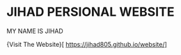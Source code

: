 # JIHAD PERSIONAL WEBSITE
MY NAME IS JIHAD


{Visit The Website}[ https://jihad805.github.io/website/]
